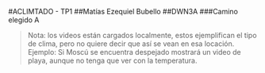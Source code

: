 #ACLIMTADO - TP1
##Matías Ezequiel Bubello
##DWN3A
###Camino elegido A
<blockquote>Nota: los videos están cargados localmente, estos ejemplifican el tipo de clima, pero no quiere decir que así se vean en esa locación. <br> Ejemplo: Si Moscú se encuentra despejado mostrará un video de playa, aunque no tenga que ver con la temperatura.</blockquote>